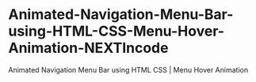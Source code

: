 # Animated-Navigation-Menu-Bar-using-HTML-CSS-Menu-Hover-Animation-NEXTIncode
Animated Navigation Menu Bar using HTML CSS | Menu Hover Animation
